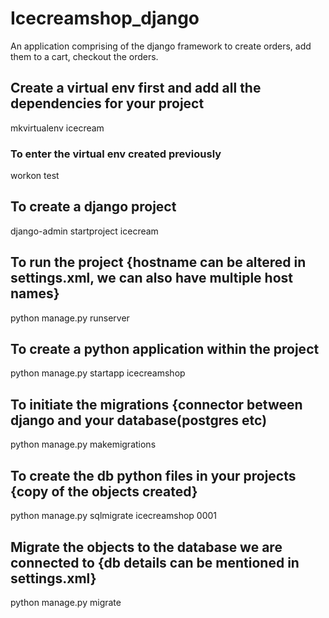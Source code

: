# Icecreamshop_django
An application comprising of the django framework to create orders, add them to a cart, checkout the orders.

## Create a virtual env first and add all the dependencies for your project
  mkvirtualenv icecream
### To enter the virtual env created previously
  workon test

## To create a django project 
django-admin startproject icecream

## To run the project {hostname can be altered in settings.xml, we can also have multiple host names}
python manage.py runserver

## To create a python application within the project
python manage.py startapp icecreamshop

## To initiate the migrations {connector between django and your database(postgres etc)
python manage.py makemigrations

## To create the db python files in your projects {copy of the objects created}
python manage.py sqlmigrate icecreamshop 0001

## Migrate the objects to the database we are connected to {db details can be mentioned in settings.xml}
python manage.py migrate
